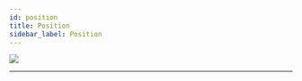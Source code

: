 ```yaml
---
id: position
title: Position
sidebar_label: Position
---
```


[![](https://img.youtube.com/vi/Y-MOOBqjSg4/0.jpg)](https://www.youtube.com/watch?v=Y-MOOBqjSg4)

---
